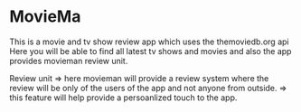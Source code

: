 # MovieMa

This is a movie and tv show review app which uses the themoviedb.org api 
Here you will be able to find all latest tv shows and movies and also the app provides movieman review unit.

Review unit
=> here movieman will provide a review system where the review will be only of the users of the app and not anyone from outside.
=> this feature will help provide a persoanlized touch to the app.
